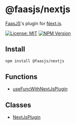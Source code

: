 # @faasjs/nextjs

[FaasJS](https://faasjs.com)'s plugin for [Next.js](https://nextjs.org).

[![License: MIT](https://img.shields.io/npm/l/@faasjs/nextjs.svg)](https://github.com/faasjs/faasjs/blob/main/packages/nextjs/LICENSE)
[![NPM Version](https://img.shields.io/npm/v/@faasjs/nextjs.svg)](https://www.npmjs.com/package/@faasjs/nextjs)

## Install

```sh
npm install @faasjs/nextjs
```

## Functions

- [useFuncWithNextJsPlugin](functions/useFuncWithNextJsPlugin.md)

## Classes

- [NextJsPlugin](classes/NextJsPlugin.md)
